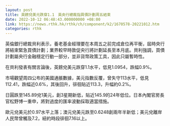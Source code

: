 ```yaml
---
layout: post
title: 英鎊兌美元跌穿1.1　英央行總裁指買債計劃周五結束
date: 2022-10-12 06:48:43.000000000 +08:00
link: https://news.rthk.hk/rthk/ch/component/k2/1670578-20221012.htm
categories: rthk
---
```


英倫銀行總裁貝利表示，養老基金經理要在本周五之前完成倉位再平衡，屆時央行將結束緊急買債計劃；業界較早時敦促央行將計劃延長至本月底。貝利強調，買債計劃屬央行金融穩定行動一部分，並非貨幣政策工具，因此只屬暫時性。

在貝利發表有關言論後，英鎊兌美元跌穿1.1水平，低見1.0954，跌幅0.9%。

市場觀望周四公布的美國通脹數據，美元指數反覆，曾失守113水平，低見112.41，跌幅近0.6%，其後回升，徘徊貼近113.3，升幅約0.2%。

日圓跌至145.89兌1美元，創3星期新低，貼近145.9的24年低位。日本內閣官房長官松野博一重申，將對過度的匯率波動採取適當措施。

歐元兌美元於0.97水平上落；澳元兌美元跌至0.6248創兩年半新低；美元兌離岸人民幣曾觸及7.2，紐約時段徘徊7.16以上。
